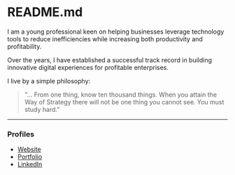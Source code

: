 # README.md

I am a young professional keen on helping businesses leverage technology tools to reduce inefficiencies while increasing both productivity and profitability.  

Over the years, I have established a successful track record in building innovative digital experiences for profitable enterprises.  

I live by a simple philosophy:  
> "... From one thing, know ten thousand things. When you attain the Way of Strategy there will not be one thing you cannot see. You must study hard."

---

### Profiles

- [Website](https://ninte.dev)
- [Portfolio](https://ninte.dev/work)  
- [LinkedIn](https://linkedin.com/in/nullthefirst)
